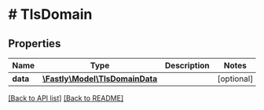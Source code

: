 # # TlsDomain

## Properties

Name | Type | Description | Notes
------------ | ------------- | ------------- | -------------
**data** | [**\Fastly\Model\TlsDomainData**](TlsDomainData.md) |  | [optional]

[[Back to API list]](../../README.md#endpoints) [[Back to README]](../../README.md)
